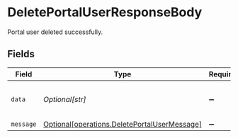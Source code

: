 # DeletePortalUserResponseBody

Portal user deleted successfully.


## Fields

| Field                                                                                              | Type                                                                                               | Required                                                                                           | Description                                                                                        | Example                                                                                            |
| -------------------------------------------------------------------------------------------------- | -------------------------------------------------------------------------------------------------- | -------------------------------------------------------------------------------------------------- | -------------------------------------------------------------------------------------------------- | -------------------------------------------------------------------------------------------------- |
| `data`                                                                                             | *Optional[str]*                                                                                    | :heavy_minus_sign:                                                                                 | Entity ID                                                                                          | 5da0a718-c822-403d-9f5d-20d4584e0528                                                               |
| `message`                                                                                          | [Optional[operations.DeletePortalUserMessage]](../../models/operations/deleteportalusermessage.md) | :heavy_minus_sign:                                                                                 | N/A                                                                                                |                                                                                                    |